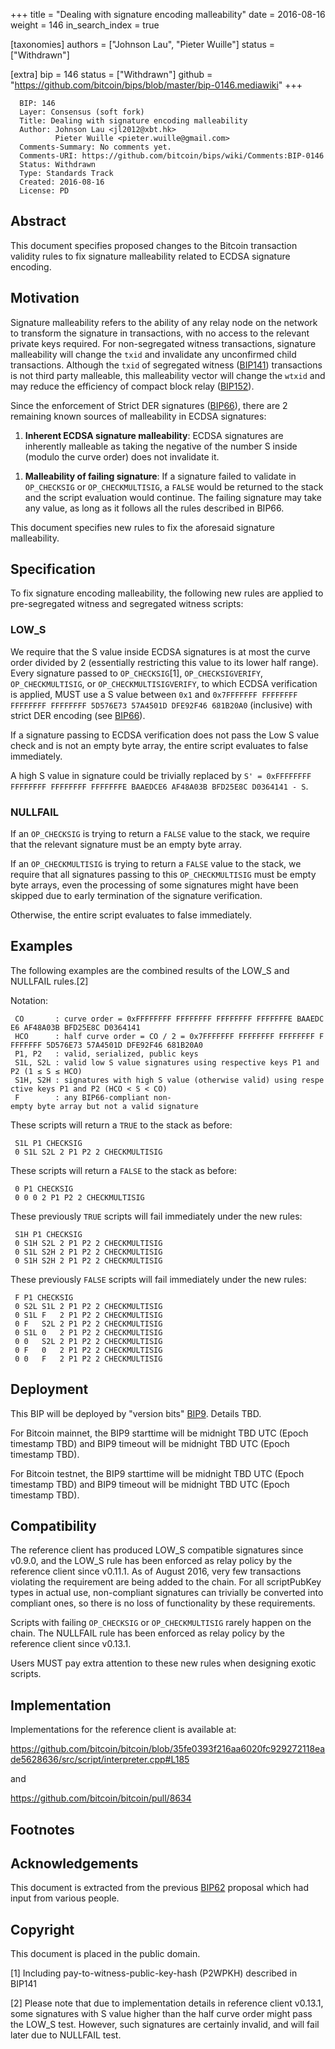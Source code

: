 +++
title = "Dealing with signature encoding malleability"
date = 2016-08-16
weight = 146
in_search_index = true

[taxonomies]
authors = ["Johnson Lau", "Pieter Wuille"]
status = ["Withdrawn"]

[extra]
bip = 146
status = ["Withdrawn"]
github = "https://github.com/bitcoin/bips/blob/master/bip-0146.mediawiki"
+++

      BIP: 146
      Layer: Consensus (soft fork)
      Title: Dealing with signature encoding malleability
      Author: Johnson Lau <jl2012@xbt.hk>
              Pieter Wuille <pieter.wuille@gmail.com>
      Comments-Summary: No comments yet.
      Comments-URI: https://github.com/bitcoin/bips/wiki/Comments:BIP-0146
      Status: Withdrawn
      Type: Standards Track
      Created: 2016-08-16
      License: PD

## Abstract

This document specifies proposed changes to the Bitcoin transaction
validity rules to fix signature malleability related to ECDSA signature
encoding.

## Motivation

Signature malleability refers to the ability of any relay node on the
network to transform the signature in transactions, with no access to
the relevant private keys required. For non-segregated witness
transactions, signature malleability will change the `txid` and
invalidate any unconfirmed child transactions. Although the `txid` of
segregated witness
([BIP141](https://github.com/bitcoin/bips/blob/master/bip-0141.mediawiki))
transactions is not third party malleable, this malleability vector will
change the `wtxid` and may reduce the efficiency of compact block relay
([BIP152](https://github.com/bitcoin/bips/blob/master/bip-0152.mediawiki)).

Since the enforcement of Strict DER signatures
([BIP66](https://github.com/bitcoin/bips/blob/master/bip-0066.mediawiki)),
there are 2 remaining known sources of malleability in ECDSA signatures:

1.  **Inherent ECDSA signature malleability**: ECDSA signatures are
    inherently malleable as taking the negative of the number S inside
    (modulo the curve order) does not invalidate it.

<!-- -->

1.  **Malleability of failing signature**: If a signature failed to
    validate in `OP_CHECKSIG` or `OP_CHECKMULTISIG`, a `FALSE` would be
    returned to the stack and the script evaluation would continue. The
    failing signature may take any value, as long as it follows all the
    rules described in BIP66.

This document specifies new rules to fix the aforesaid signature
malleability.

## Specification

To fix signature encoding malleability, the following new rules are
applied to pre-segregated witness and segregated witness scripts:

### LOW\_S

We require that the S value inside ECDSA signatures is at most the curve
order divided by 2 (essentially restricting this value to its lower half
range). Every signature passed to `OP_CHECKSIG`[1], `OP_CHECKSIGVERIFY`,
`OP_CHECKMULTISIG`, or `OP_CHECKMULTISIGVERIFY`, to which ECDSA
verification is applied, MUST use a S value between `0x1` and
`0x7FFFFFFF FFFFFFFF FFFFFFFF FFFFFFFF 5D576E73 57A4501D DFE92F46 681B20A0`
(inclusive) with strict DER encoding (see
[BIP66](https://github.com/bitcoin/bips/blob/master/bip-0066.mediawiki)).

If a signature passing to ECDSA verification does not pass the Low S
value check and is not an empty byte array, the entire script evaluates
to false immediately.

A high S value in signature could be trivially replaced by
`S' = 0xFFFFFFFF FFFFFFFF FFFFFFFF FFFFFFFE BAAEDCE6 AF48A03B BFD25E8C D0364141 - S`.

### NULLFAIL

If an `OP_CHECKSIG` is trying to return a `FALSE` value to the stack, we
require that the relevant signature must be an empty byte array.

If an `OP_CHECKMULTISIG` is trying to return a `FALSE` value to the
stack, we require that all signatures passing to this `OP_CHECKMULTISIG`
must be empty byte arrays, even the processing of some signatures might
have been skipped due to early termination of the signature
verification.

Otherwise, the entire script evaluates to false immediately.

## Examples

The following examples are the combined results of the LOW\_S and
NULLFAIL rules.[2]

Notation:

` CO       : curve order = 0xFFFFFFFF FFFFFFFF FFFFFFFF FFFFFFFE BAAEDCE6 AF48A03B BFD25E8C D0364141`  
` HCO      : half curve order = CO / 2 = 0x7FFFFFFF FFFFFFFF FFFFFFFF FFFFFFFF 5D576E73 57A4501D DFE92F46 681B20A0`  
` P1, P2   : valid, serialized, public keys`  
` S1L, S2L : valid low S value signatures using respective keys P1 and P2 (1 ≤ S ≤ HCO)`  
` S1H, S2H : signatures with high S value (otherwise valid) using respective keys P1 and P2 (HCO < S < CO)`  
` F        : any BIP66-compliant non-empty byte array but not a valid signature`

These scripts will return a `TRUE` to the stack as before:

` S1L P1 CHECKSIG`  
` 0 S1L S2L 2 P1 P2 2 CHECKMULTISIG`

These scripts will return a `FALSE` to the stack as before:

` 0 P1 CHECKSIG`  
` 0 0 0 2 P1 P2 2 CHECKMULTISIG`

These previously `TRUE` scripts will fail immediately under the new
rules:

` S1H P1 CHECKSIG`  
` 0 S1H S2L 2 P1 P2 2 CHECKMULTISIG`  
` 0 S1L S2H 2 P1 P2 2 CHECKMULTISIG`  
` 0 S1H S2H 2 P1 P2 2 CHECKMULTISIG`

These previously `FALSE` scripts will fail immediately under the new
rules:

` F P1 CHECKSIG`  
` 0 S2L S1L 2 P1 P2 2 CHECKMULTISIG`  
` 0 S1L F   2 P1 P2 2 CHECKMULTISIG`  
` 0 F   S2L 2 P1 P2 2 CHECKMULTISIG`  
` 0 S1L 0   2 P1 P2 2 CHECKMULTISIG`  
` 0 0   S2L 2 P1 P2 2 CHECKMULTISIG`  
` 0 F   0   2 P1 P2 2 CHECKMULTISIG`  
` 0 0   F   2 P1 P2 2 CHECKMULTISIG`

## Deployment

This BIP will be deployed by "version bits"
[BIP9](https://github.com/bitcoin/bips/blob/master/bip-0009.mediawiki).
Details TBD.

For Bitcoin mainnet, the BIP9 starttime will be midnight TBD UTC (Epoch
timestamp TBD) and BIP9 timeout will be midnight TBD UTC (Epoch
timestamp TBD).

For Bitcoin testnet, the BIP9 starttime will be midnight TBD UTC (Epoch
timestamp TBD) and BIP9 timeout will be midnight TBD UTC (Epoch
timestamp TBD).

## Compatibility

The reference client has produced LOW\_S compatible signatures since
v0.9.0, and the LOW\_S rule has been enforced as relay policy by the
reference client since v0.11.1. As of August 2016, very few transactions
violating the requirement are being added to the chain. For all
scriptPubKey types in actual use, non-compliant signatures can trivially
be converted into compliant ones, so there is no loss of functionality
by these requirements.

Scripts with failing `OP_CHECKSIG` or `OP_CHECKMULTISIG` rarely happen
on the chain. The NULLFAIL rule has been enforced as relay policy by the
reference client since v0.13.1.

Users MUST pay extra attention to these new rules when designing exotic
scripts.

## Implementation

Implementations for the reference client is available at:

<https://github.com/bitcoin/bitcoin/blob/35fe0393f216aa6020fc929272118eade5628636/src/script/interpreter.cpp#L185>

and

<https://github.com/bitcoin/bitcoin/pull/8634>

## Footnotes

<references />

## Acknowledgements

This document is extracted from the previous
[BIP62](https://github.com/bitcoin/bips/blob/master/bip-0062.mediawiki)
proposal which had input from various people.

## Copyright

This document is placed in the public domain.

[1] Including pay-to-witness-public-key-hash (P2WPKH) described in
BIP141

[2] Please note that due to implementation details in reference client
v0.13.1, some signatures with S value higher than the half curve order
might pass the LOW\_S test. However, such signatures are certainly
invalid, and will fail later due to NULLFAIL test.
